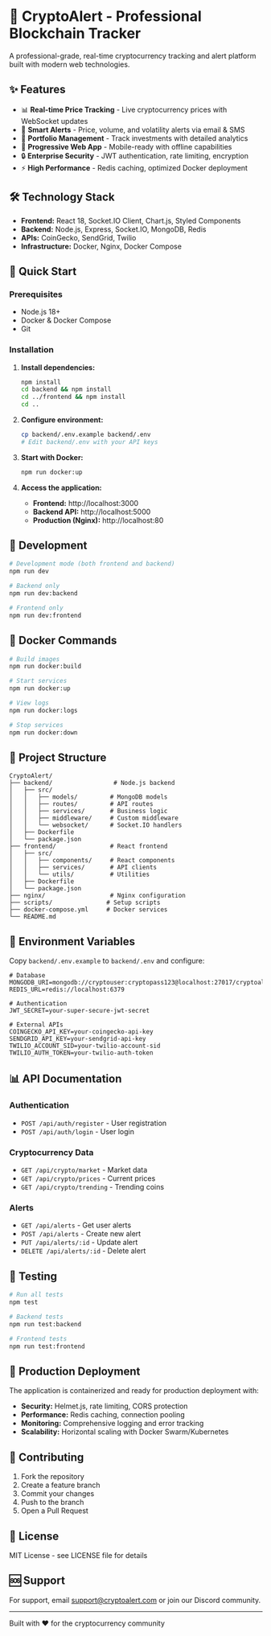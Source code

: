 # 🚀 CryptoAlert - Professional Blockchain Tracker

A professional-grade, real-time cryptocurrency tracking and alert platform built with modern web technologies.

## ✨ Features

- 📊 **Real-time Price Tracking** - Live cryptocurrency prices with WebSocket updates
- 🚨 **Smart Alerts** - Price, volume, and volatility alerts via email & SMS  
- 💼 **Portfolio Management** - Track investments with detailed analytics
- 📱 **Progressive Web App** - Mobile-ready with offline capabilities
- 🔒 **Enterprise Security** - JWT authentication, rate limiting, encryption
- ⚡ **High Performance** - Redis caching, optimized Docker deployment

## 🛠️ Technology Stack

- **Frontend:** React 18, Socket.IO Client, Chart.js, Styled Components
- **Backend:** Node.js, Express, Socket.IO, MongoDB, Redis
- **APIs:** CoinGecko, SendGrid, Twilio
- **Infrastructure:** Docker, Nginx, Docker Compose

## 🚀 Quick Start

### Prerequisites
- Node.js 18+
- Docker & Docker Compose
- Git

### Installation

1. **Install dependencies:**
   ```bash
   npm install
   cd backend && npm install
   cd ../frontend && npm install
   cd ..
   ```

2. **Configure environment:**
   ```bash
   cp backend/.env.example backend/.env
   # Edit backend/.env with your API keys
   ```

3. **Start with Docker:**
   ```bash
   npm run docker:up
   ```

4. **Access the application:**
   - **Frontend:** http://localhost:3000
   - **Backend API:** http://localhost:5000
   - **Production (Nginx):** http://localhost:80

## 🔧 Development

```bash
# Development mode (both frontend and backend)
npm run dev

# Backend only
npm run dev:backend

# Frontend only  
npm run dev:frontend
```

## 🐳 Docker Commands

```bash
# Build images
npm run docker:build

# Start services
npm run docker:up

# View logs
npm run docker:logs

# Stop services
npm run docker:down
```

## 📁 Project Structure

```
CryptoAlert/
├── backend/                 # Node.js backend
│   ├── src/
│   │   ├── models/         # MongoDB models
│   │   ├── routes/         # API routes
│   │   ├── services/       # Business logic
│   │   ├── middleware/     # Custom middleware
│   │   └── websocket/      # Socket.IO handlers
│   ├── Dockerfile
│   └── package.json
├── frontend/               # React frontend
│   ├── src/
│   │   ├── components/     # React components
│   │   ├── services/       # API clients
│   │   └── utils/          # Utilities
│   ├── Dockerfile
│   └── package.json
├── nginx/                  # Nginx configuration
├── scripts/               # Setup scripts
├── docker-compose.yml     # Docker services
└── README.md
```

## 🔑 Environment Variables

Copy `backend/.env.example` to `backend/.env` and configure:

```env
# Database
MONGODB_URI=mongodb://cryptouser:cryptopass123@localhost:27017/cryptoalert
REDIS_URL=redis://localhost:6379

# Authentication
JWT_SECRET=your-super-secure-jwt-secret

# External APIs
COINGECKO_API_KEY=your-coingecko-api-key
SENDGRID_API_KEY=your-sendgrid-api-key
TWILIO_ACCOUNT_SID=your-twilio-account-sid
TWILIO_AUTH_TOKEN=your-twilio-auth-token
```

## 📊 API Documentation

### Authentication
- `POST /api/auth/register` - User registration
- `POST /api/auth/login` - User login

### Cryptocurrency Data
- `GET /api/crypto/market` - Market data
- `GET /api/crypto/prices` - Current prices
- `GET /api/crypto/trending` - Trending coins

### Alerts
- `GET /api/alerts` - Get user alerts
- `POST /api/alerts` - Create new alert
- `PUT /api/alerts/:id` - Update alert
- `DELETE /api/alerts/:id` - Delete alert

## 🧪 Testing

```bash
# Run all tests
npm test

# Backend tests
npm run test:backend

# Frontend tests
npm run test:frontend
```

## 🚀 Production Deployment

The application is containerized and ready for production deployment with:

- **Security:** Helmet.js, rate limiting, CORS protection
- **Performance:** Redis caching, connection pooling
- **Monitoring:** Comprehensive logging and error tracking
- **Scalability:** Horizontal scaling with Docker Swarm/Kubernetes

## 🤝 Contributing

1. Fork the repository
2. Create a feature branch
3. Commit your changes
4. Push to the branch
5. Open a Pull Request

## 📄 License

MIT License - see LICENSE file for details

## 🆘 Support

For support, email support@cryptoalert.com or join our Discord community.

---

Built with ❤️ for the cryptocurrency community
